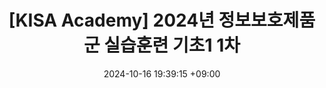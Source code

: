 ---
title: "[KISA Academy] 2024년 정보보호제품군 실습훈련 기초1 1차"
date: 2024-10-16 19:39:15 +09:00
categories: [KISA, 보안]
tags: [정보보호제품군]
pin: true
---